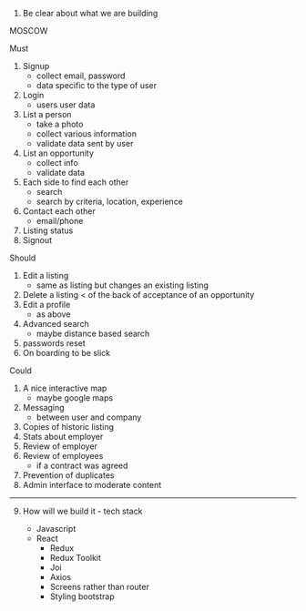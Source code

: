 1. Be clear about what we are building

MOSCOW

Must

1. Signup
   - collect email, password
   - data specific to the type of user
2. Login
   - users user data
3. List a person
   - take a photo
   - collect various information
   - validate data sent by user
4. List an opportunity
   - collect info
   - validate data
5. Each side to find each other
   - search
   - search by criteria, location, experience
6. Contact each other
   - email/phone
7. Listing status
8. Signout

Should

1. Edit a listing
   - same as listing but changes an existing listing
2. Delete a listing < of the back of acceptance of an opportunity
3. Edit a profile
   - as above
4. Advanced search
   - maybe distance based search
5. passwords reset
6. On boarding to be slick

Could

1. A nice interactive map
   - maybe google maps
2. Messaging
   - between user and company
3. Copies of historic listing
4. Stats about employer
5. Review of employer
6. Review of employees
   - if a contract was agreed
7. Prevention of duplicates
8. Admin interface to moderate content

---

9. How will we build it - tech stack

   - Javascript
   - React
     - Redux
     - Redux Toolkit
     - Joi
     - Axios
     - Screens rather than router
     - Styling bootstrap
